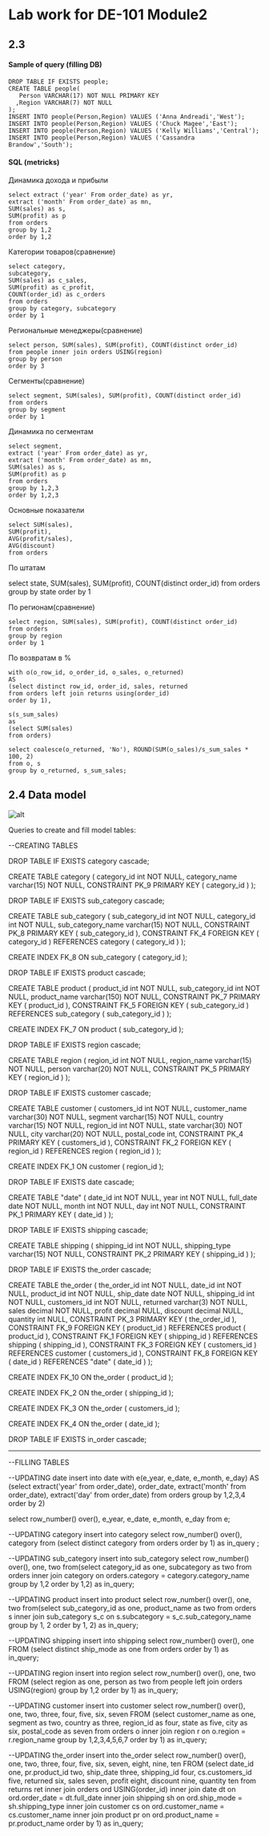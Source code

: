 # Lab work for DE-101 Module2

## 2.3
#### Sample of query (filling DB)

    DROP TABLE IF EXISTS people;
    CREATE TABLE people(
       Person VARCHAR(17) NOT NULL PRIMARY KEY
      ,Region VARCHAR(7) NOT NULL
    );
    INSERT INTO people(Person,Region) VALUES ('Anna Andreadi','West');
    INSERT INTO people(Person,Region) VALUES ('Chuck Magee','East');
    INSERT INTO people(Person,Region) VALUES ('Kelly Williams','Central');
    INSERT INTO people(Person,Region) VALUES ('Cassandra Brandow','South');

#### SQL (metricks)

Динамика дохода и прибыли

    select extract ('year' From order_date) as yr,
    extract ('month' From order_date) as mn,
    SUM(sales) as s,
    SUM(profit) as p
    from orders
    group by 1,2
    order by 1,2
	
	
Категории товаров(сравнение)

	select category,
	subcategory,
	SUM(sales) as c_sales,
	SUM(profit) as c_profit,
	COUNT(order_id) as c_orders
	from orders
	group by category, subcategory
	order by 1
	
	
Региональные менеджеры(сравнение)

	select person, SUM(sales), SUM(profit), COUNT(distinct order_id)
	from people inner join orders USING(region)
	group by person
	order by 3
	
	
Сегменты(сравнение)

	select segment, SUM(sales), SUM(profit), COUNT(distinct order_id)
	from orders
	group by segment
	order by 1
	
	
Динамика по сегментам

	select segment,
	extract ('year' From order_date) as yr,
	extract ('month' From order_date) as mn,
	SUM(sales) as s,
	SUM(profit) as p
	from orders
	group by 1,2,3
	order by 1,2,3
	
	
Основные показатели

	select SUM(sales),
	SUM(profit),
	AVG(profit/sales),
	AVG(discount)
	from orders
	
	
По штатам

select state, SUM(sales), SUM(profit), COUNT(distinct order_id)
from orders
group by state
order by 1
	
	
По регионам(сравнение)

	select region, SUM(sales), SUM(profit), COUNT(distinct order_id)
	from orders
	group by region
	order by 1


По возвратам в %

	with o(o_row_id, o_order_id, o_sales, o_returned)
	AS
	(select distinct row_id, order_id, sales, returned
	from orders left join returns using(order_id)
	order by 1),
	
	s(s_sum_sales)
	as
	(select SUM(sales)
	from orders)
	
	select coalesce(o_returned, 'No'), ROUND(SUM(o_sales)/s_sum_sales * 100, 2)
	from o, s
	group by o_returned, s_sum_sales;



## 2.4 Data model

![alt](https://github.com/victorjulyin/DE-101/blob/main/Module2/Снимок%20экрана%202022-11-03%20в%2021.32.40.png)


Queries to create and fill model tables:

--CREATING TABLES

DROP TABLE IF EXISTS category cascade;

CREATE TABLE category
(
category_id   int NOT NULL,
category_name varchar(15) NOT NULL,
CONSTRAINT PK_9 PRIMARY KEY ( category_id )
);





DROP TABLE IF EXISTS sub_category cascade;

CREATE TABLE sub_category
(
sub_category_id   int NOT NULL,
category_id       int NOT NULL,
sub_category_name varchar(15) NOT NULL,
CONSTRAINT PK_8 PRIMARY KEY ( sub_category_id ),
CONSTRAINT FK_4 FOREIGN KEY ( category_id ) REFERENCES category ( category_id )
);

CREATE INDEX FK_8 ON sub_category
(
category_id
);





DROP TABLE IF EXISTS product cascade;

CREATE TABLE product
(
product_id      int NOT NULL,
sub_category_id int NOT NULL,
product_name    varchar(150) NOT NULL,
CONSTRAINT PK_7 PRIMARY KEY ( product_id ),
CONSTRAINT FK_5 FOREIGN KEY ( sub_category_id ) REFERENCES sub_category ( sub_category_id )
);

CREATE INDEX FK_7 ON product
(
sub_category_id
);








DROP TABLE IF EXISTS region cascade;

CREATE TABLE region
(
region_id   int NOT NULL,
region_name varchar(15) NOT NULL,
person      varchar(20) NOT NULL,
CONSTRAINT PK_5 PRIMARY KEY ( region_id )
);





DROP TABLE IF EXISTS customer cascade;

CREATE TABLE customer
(
customers_id   int NOT NULL,
customer_name varchar(30) NOT NULL,
segment       varchar(15) NOT NULL,
country       varchar(15) NOT NULL,
region_id     int NOT NULL,
state         varchar(30) NOT NULL,
city          varchar(20) NOT NULL,
postal_code   int,
CONSTRAINT PK_4 PRIMARY KEY ( customers_id ),
CONSTRAINT FK_2 FOREIGN KEY ( region_id ) REFERENCES region ( region_id )
);

CREATE INDEX FK_1 ON customer
(
region_id
);




DROP TABLE IF EXISTS date cascade;

CREATE TABLE "date"
(
date_id   int NOT NULL,
year      int NOT NULL,
full_date date NOT NULL,
month     int NOT NULL,
day       int NOT NULL,
CONSTRAINT PK_1 PRIMARY KEY ( date_id )
);





DROP TABLE IF EXISTS shipping cascade;

CREATE TABLE shipping
(
shipping_id   int NOT NULL,
shipping_type varchar(15) NOT NULL,
CONSTRAINT PK_2 PRIMARY KEY ( shipping_id )
);





DROP TABLE IF EXISTS the_order cascade;

CREATE TABLE the_order
(
the_order_id int NOT NULL,
date_id      int NOT NULL,
product_id   int NOT NULL,
ship_date    date NOT NULL,
shipping_id  int NOT NULL,
customers_id int NOT NULL,
returned     varchar(3) NOT NULL,
sales        decimal NOT NULL,
profit       decimal NULL,
discount     decimal NULL,
quantity     int NULL,
CONSTRAINT PK_3 PRIMARY KEY ( the_order_id ),
CONSTRAINT FK_9 FOREIGN KEY ( product_id ) REFERENCES product ( product_id ),
CONSTRAINT FK_1 FOREIGN KEY ( shipping_id ) REFERENCES shipping ( shipping_id ),
CONSTRAINT FK_3 FOREIGN KEY ( customers_id ) REFERENCES customer ( customers_id ),
CONSTRAINT FK_8 FOREIGN KEY ( date_id ) REFERENCES "date" ( date_id )
);

CREATE INDEX FK_10 ON the_order
(
product_id
);

CREATE INDEX FK_2 ON the_order
(
shipping_id
);

CREATE INDEX FK_3 ON the_order
(
customers_id
);

CREATE INDEX FK_4 ON the_order
(
date_id
);





DROP TABLE IF EXISTS in_order cascade;




----------------------------------------------------------------------------------------
--FILLING TABLES


--UPDATING date
insert into date
with e(e_year, e_date, e_month, e_day)
AS
(select extract('year' from order_date),
order_date,
extract('month' from order_date),
extract('day' from order_date)
from orders
group by 1,2,3,4
order by 2)

select row_number() over(),
e_year,
e_date,
e_month,
e_day
from e;





--UPDATING category
insert into category
select row_number() over(),
category
from (select distinct category
from orders
order by 1) as in_query
;





--UPDATING sub_category
insert into sub_category
select row_number() over(),
one,
two
from(select category_id as one,
subcategory as two
from orders
inner join category on orders.category = category.category_name
group by 1,2
order by 1,2) as in_query;





--UPDATING product
insert into product
select row_number() over(),
one,
two
from(select sub_category_id as one,
product_name as two
from orders s
inner join sub_category s_c on s.subcategory = s_c.sub_category_name
group by 1, 2
order by 1, 2) as in_query;





--UPDATING shipping
insert into shipping
select row_number() over(),
one
FROM
(select distinct ship_mode as one
from orders
order by 1) as in_query;






--UPDATING region
insert into region
select row_number() over(),
one,
two
FROM
(select region as one, person as two
from people left join orders USING(region)
group by 1,2
order by 1) as in_query;






--UPDATING customer
insert into customer
select row_number() over(), one, two, three, four, five, six, seven
FROM
(select customer_name as one,
segment as two,
country as three,
region_id as four,
state as five,
city as six,
postal_code as seven
from orders o inner join region r on o.region = r.region_name
group by 1,2,3,4,5,6,7
order by 1) as in_query;







--UPDATING the_order
insert into the_order
select row_number() over(), one, two, three, four, five, six, seven, eight, nine, ten
FROM
(select date_id one,
pr.product_id two,
ship_date three,
shipping_id four,
cs.customers_id five,
returned six,
sales seven,
profit eight,
discount nine,
quantity ten
from returns ret
inner join orders ord USING(order_id)
inner join date dt on ord.order_date = dt.full_date
inner join shipping sh on ord.ship_mode = sh.shipping_type
inner join customer cs on ord.customer_name = cs.customer_name
inner join product pr on ord.product_name = pr.product_name
order by 1) as in_query;
